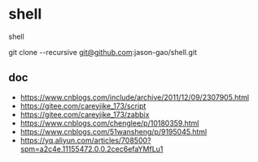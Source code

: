 # shell
shell


git clone --recursive git@github.com:jason-gao/shell.git


## doc
- https://www.cnblogs.com/include/archive/2011/12/09/2307905.html
- https://gitee.com/careyjike_173/script
- https://gitee.com/careyjike_173/zabbix
- https://www.cnblogs.com/chenglee/p/10180359.html
- https://www.cnblogs.com/51wansheng/p/9195045.html
- https://yq.aliyun.com/articles/708500?spm=a2c4e.11155472.0.0.2cec6efaYMfLu1


